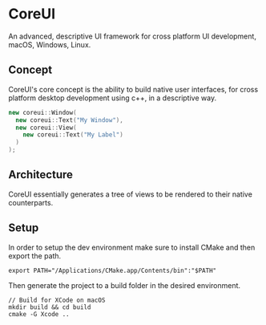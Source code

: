 # CoreUI
An advanced, descriptive UI framework for cross platform UI development, macOS, Windows, Linux. 

## Concept
CoreUI's core concept is the ability to build native user interfaces, for cross platform desktop development using c++, in a descriptive way.
```cpp
new coreui::Window(
  new coreui::Text("My Window"),
  new coreui::View(
    new coreui::Text("My Label")
  )
);
```

## Architecture
CoreUI essentially generates a tree of views to be rendered to their native counterparts.

## Setup

In order to setup the dev environment make sure to install CMake and then export the path.
```
export PATH="/Applications/CMake.app/Contents/bin":"$PATH"
```
Then generate the project to a build folder in the desired environment.
```
// Build for XCode on macOS
mkdir build && cd build
cmake -G Xcode .. 
```


